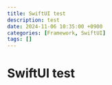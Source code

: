 ```yaml
---
title: SwiftUI test
description: test
date: 2024-11-06 10:35:00 +0900
categories: [Framework, SwiftUI]
tags: []
---
```


# SwiftUI test